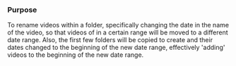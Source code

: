 ### Purpose

To rename videos within a folder, specifically changing the date in the name of the video, so that videos of in a certain range will be moved to a different date range. Also, the first few folders will be copied to create and their dates changed to the beginning of the new date range, effectively 'adding' videos to the beginning of the new date range.
